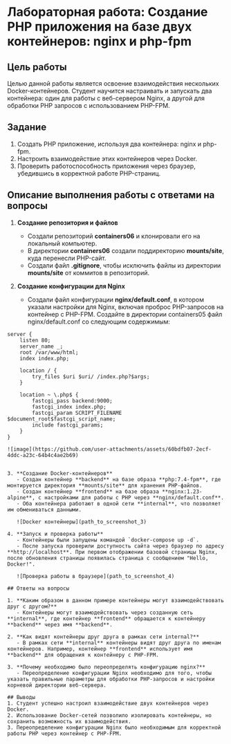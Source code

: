 # Лабораторная работа: Создание PHP приложения на базе двух контейнеров: nginx и php-fpm

## Цель работы
Целью данной работы является освоение взаимодействия нескольких Docker-контейнеров. Студент научится настраивать и запускать два контейнера: один для работы с веб-сервером Nginx, а другой для обработки PHP запросов с использованием PHP-FPM.

## Задание
1. Создать PHP приложение, используя два контейнера: nginx и php-fpm.
2. Настроить взаимодействие этих контейнеров через Docker.
3. Проверить работоспособность приложения через браузер, убедившись в корректной работе PHP-страниц.

## Описание выполнения работы с ответами на вопросы

1. **Создание репозитория и файлов**
   - Создали репозиторий **containers06** и клонировали его на локальный компьютер.
   - В директории **containers06** создали поддиректорию **mounts/site**, куда перенесли PHP-сайт.
   - Создали файл **.gitignore**, чтобы исключить файлы из директории **mounts/site** от коммитов в репозиторий.
   
2. **Создание конфигурации для Nginx**
   - Создали файл конфигурации **nginx/default.conf**, в котором указали настройки для Nginx, включая проброс PHP-запросов на контейнер с PHP-FPM.
   Создайте в директории containers05 файл nginx/default.conf со следующим содержимым:
```nginx
server {
    listen 80;
    server_name _;
    root /var/www/html;
    index index.php;
    
    location / {
        try_files $uri $uri/ /index.php?$args;
    }

    location ~ \.php$ {
        fastcgi_pass backend:9000;
        fastcgi_index index.php;
        fastcgi_param SCRIPT_FILENAME $document_root$fastcgi_script_name;
        include fastcgi_params;
    }
}

![image](https://github.com/user-attachments/assets/60bdfb07-2ecf-4ddc-a23c-64b4c4ae2b69)


3. **Создание Docker-контейнеров**
   - Создан контейнер **backend** на базе образа **php:7.4-fpm**, где монтируется директория **mounts/site** для хранения PHP-файлов.
   - Создан контейнер **frontend** на базе образа **nginx:1.23-alpine**, с настройками для работы с PHP через **nginx/default.conf**.
   - Оба контейнера работают в одной сети **internal**, что позволяет им обмениваться данными.
   
   ![Docker контейнеры](path_to_screenshot_3)

4. **Запуск и проверка работы**
   - Контейнеры были запущены командой `docker-compose up -d`.
   - После запуска проверили доступность сайта через браузер по адресу **http://localhost**. При первом отображении базовой страницы Nginx, после обновления страницы появилась страница с сообщением "Hello, Docker!".
   
   ![Проверка работы в браузере](path_to_screenshot_4)

## Ответы на вопросы

1. **Каким образом в данном примере контейнеры могут взаимодействовать друг с другом?**
   - Контейнеры могут взаимодействовать через созданную сеть **internal**, где контейнер **frontend** обращается к контейнеру **backend** через имя **backend**.

2. **Как видят контейнеры друг друга в рамках сети internal?**
   - В рамках сети **internal** контейнеры видят друг друга по именам контейнеров. Например, контейнер **frontend** использует имя **backend** для обращения к контейнеру с PHP-FPM.

3. **Почему необходимо было переопределять конфигурацию nginx?**
   - Переопределение конфигурации Nginx необходимо для того, чтобы указать правильные параметры для обработки PHP-запросов и настройки корневой директории веб-сервера.

## Выводы
1. Студент успешно настроил взаимодействие двух контейнеров через Docker.
2. Использование Docker-сетей позволило изолировать контейнеры, но сохранить возможность их взаимодействия.
3. Переопределение конфигурации Nginx было необходимым для корректной работы PHP через контейнер с PHP-FPM.


